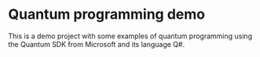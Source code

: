 # Quantum programming demo

This is a demo project with some examples of quantum programming using the Quantum SDK from Microsoft and its language Q#.
